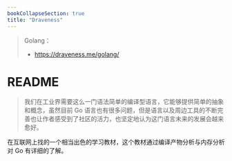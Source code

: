 ```yaml
---
bookCollapseSection: true
title: "Draveness"
---
```


> Golang：
>
> - https://draveness.me/golang/

# README

> 我们在工业界需要这么一门语法简单的编译型语言，它能够提供简单的抽象和概念，虽然目前 Go 语言也有很多问题，但是语言以及周边工具的不断完善也让作者感受到了社区的活力，也坚定地认为这门语言未来的发展会越来愈好。

在互联网上找的一个相当出色的学习教材，这个教材通过编译产物分析与内存分析对 Go 有详细的了解。

